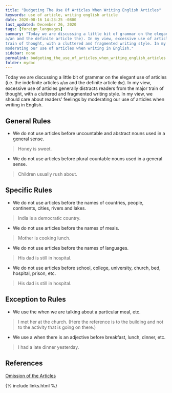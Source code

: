 ```yaml
--- 
title: "Budgeting The Use Of Articles When Writing English Articles"
keywords: use of article, writing english article
date: 2020-08-16 14:23:25 -0800
last_updated: December 26, 2020
tags: [foreign_languages]
summary: "Today we are discussing a little bit of grammar on the elegant use of articles (i.e. the indefinite articles
a/an and the definite article the). In my view, excessive use of articles generally distracts readers from the major
train of thought, with a cluttered and fragmented writing style. In my view, we should care about readers' feelings by
moderating our use of articles when writing in English."
sidebar: none
permalink: budgeting_the_use_of_articles_when_writing_english_articles.html
folder: mydoc
---
```


Today we are discussing a little bit of grammar on the elegant use of articles (i.e. the indefinite
articles <font face="Lora">a</font>/<font face="Lora">an</font> and the definite article <font face="Lora">the</font>).
In my view, excessive use of articles generally distracts readers from the major train of thought, with a cluttered and
fragmented writing style. In my view, we should care about readers' feelings by moderating our use of articles when
writing in English.

## General Rules
- We do not use articles before uncountable and abstract nouns used in a general sense.
> Honey is sweet.
- We do not use articles before plural countable nouns used in a general sense.
> Children usually rush about.

## Specific Rules
- We do not use articles before the names of countries, people, continents, cities, rivers and lakes.
> India is a democratic country.
- We do not use articles before the names of meals.
> Mother is cooking lunch.
- We do not use articles before the names of languages.
> His dad is still in hospital.
- We do not use articles before school, college, university, church, bed, hospital, prison, etc.
> His dad is still in hospital.

## Exception to Rules
- We use the when we are talking about a particular meal, etc.
> I met her at the church. (Here the reference is to the building and not to the activity that is going on there.)
- We use a when there is an adjective before breakfast, lunch, dinner, etc.
> I had a late dinner yesterday.

## References
[Omission of the Articles](https://www.englishgrammar.org/omission-articles)

{% include links.html %}
